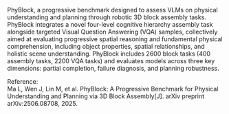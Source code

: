 PhyBlock, a progressive benchmark designed to assess VLMs on
physical understanding and planning through robotic 3D block assembly tasks.
PhyBlock integrates a novel four-level cognitive hierarchy assembly task
alongside targeted Visual Question Answering (VQA) samples, collectively
aimed at evaluating progressive spatial reasoning and fundamental physical
comprehension, including object properties, spatial relationships, and
holistic scene understanding. PhyBlock includes 2600 block tasks (400
assembly tasks, 2200 VQA tasks) and evaluates models across three key
dimensions: partial completion, failure diagnosis, and planning robustness.

<div class="text-caption">

Reference:<br>
Ma L, Wen J, Lin M, et al. PhyBlock: A Progressive Benchmark for Physical Understanding and Planning via 3D Block Assembly[J]. arXiv preprint arXiv:2506.08708, 2025.

</div>
